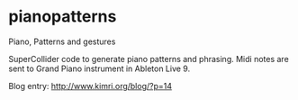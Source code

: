 pianopatterns
=============

Piano, Patterns and gestures

SuperCollider code to generate piano patterns and phrasing. Midi notes are sent to Grand Piano instrument in Ableton Live 9. 

Blog entry: http://www.kimri.org/blog/?p=14
